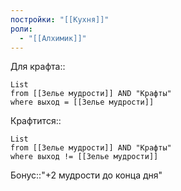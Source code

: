 ```yaml
---
постройки: "[[Кухня]]"
роли:
  - "[[Алхимик]]"
---
```

Для крафта::
```dataview
List
from [[Зелье мудрости]] AND "Крафты"
where выход = [[Зелье мудрости]] 
```
Крафтится::
```dataview
List
from [[Зелье мудрости]] AND "Крафты"
where выход != [[Зелье мудрости]]
```
Бонус::"+2 мудрости до конца дня"
